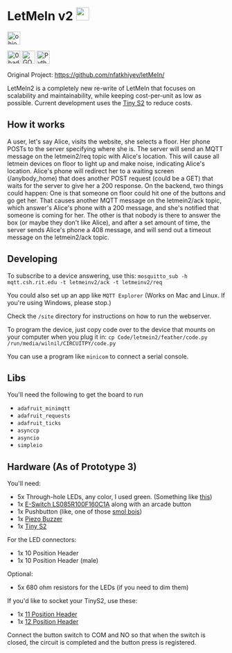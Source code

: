 # LetMeIn v2 <img src="https://forthebadge.com/images/badges/you-didnt-ask-for-this.svg" alt="ohio badge" height="30px"/>

<img src="https://csh.rit.edu/~wilnil/storage/of-ohioan-descent.svg" alt="ohio badge" height="30px"/> 

<img src="https://forthebadge.com/images/badges/0-percent-optimized.svg" alt="0 badge" height="30px"/> <img src="https://forthebadge.com/images/badges/made-with-go.svg" alt="GO badge" height="30px"/> <img src="https://forthebadge.com/images/badges/made-with-python.svg" alt="Python badge" height="30px"/>

Original Project: https://github.com/nfatkhiyev/letMeIn/

LetMeIn2 is a completely new re-write of LetMeIn that focuses on scalability and maintainability, while keeping cost-per-unit as low as possible. Current development uses the [Tiny S2](https://www.adafruit.com/product/5029) to reduce costs.

## How it works

A user, let's say Alice, visits the website, she selects a floor. Her phone POSTs to the server specifying where she is. The server will send an MQTT message on the letmein2/req topic with Alice's location. This will cause all letmein devices on floor to light up and make noise, indicating Alice's location. Alice's phone will redirect her to a waiting screen (/anybody_home) that does another POST request (could be a GET) that waits for the server to give her a 200 response. On the backend, two things could happen: One is that someone on floor could hit one of the buttons and go get her. That causes another MQTT message on the letmein2/ack topic, which answer's Alice's phone with a 200 message, and she's notified that someone is coming for her. The other is that nobody is there to answer the box (or maybe they don't like Alice), and after a set amount of time, the server sends Alice's phone a 408 message, and will send out a timeout message on the letmein2/ack topic.

## Developing

To subscribe to a device answering, use this:
`mosquitto_sub -h mqtt.csh.rit.edu -t letmeinv2/ack -t letmeinv2/req`

You could also set up an app like `MQTT Explorer` (Works on Mac and Linux. If you're using Windows, please stop.)

Check the `/site` directory for instructions on how to run the webserver.

To program the device, just copy code over to the device that mounts on your computer when you plug it in:
`cp Code/letmein2/feather/code.py /run/media/wilnil/CIRCUITPY/code.py`

You can use a program like `minicom` to connect a serial console.

## Libs
You'll need the following to get the board to run

- `adafruit_minimqtt`
- `adafruit_requests`
- `adafruit_ticks`
- `asynccp`
- `asyncio`
- `simpleio`

## Hardware (As of Prototype 3)

You'll need:

- 5x Through-hole LEDs, any color, I used green. (Something like [this](https://www.digikey.com/en/products/detail/parallax-inc/751-00005/7791465))
- 1x [E-Switch LS085R100F160C1A](https://www.digikey.com/en/products/detail/e-switch/LS085R100F160C1A/1628106) along with an arcade button
- 1x Pushbutton (like, one of those [smol bois](https://www.digikey.com/en/products/detail/sparkfun-electronics/PRT-14460/7915747))
- 1x [Piezo Buzzer](https://www.digikey.com/en/products/detail/db-unlimited/TP134005-1/9990672)
- 1x [Tiny S2](https://www.digikey.com/en/products/detail/adafruit-industries-llc/5029/14307381?s=N4IgTCBcDaICoEsB2BPAyhAugXyA)

For the LED connectors:
- 1x 10 Position Header
- 1x 10 Position Header (male)

Optional:
- 5x 680 ohm resistors for the LEDs (if you need to dim them)

If you'd like to socket your TinyS2, use these:
- 1x [11 Position Header](https://www.digikey.com/en/products/detail/sullins-connector-solutions/PPTC111LFBN-RC/810150?s=N4IgTCBcDaIApwCoGECM6AyAxAQgOQFoAlZEAXQF8g)
- 1x [12 Position Header](https://www.digikey.com/en/products/detail/sullins-connector-solutions/PPTC121LFBN-RC/807231)


Connect the button switch to COM and NO so that when the switch is closed, the circuit is completed and the button press is registered.
